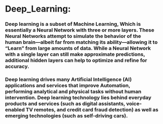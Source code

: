 # Deep_Learning:

### Deep learning is a subset of Machine Learning, Which is essentially a Neural Network with three or more layers. These Neural Networks attempt to simulate the behavior of the human brain—albeit far from matching its ability—allowing it to “Learn” from large amounts of data. While a Neural Network with a single layer can still make approximate predictions, additional hidden layers can help to optimize and refine for accuracy.

### Deep learning drives many Artificial Intelligence (AI) applications and services that improve Automation, performing analytical and physical tasks without human intervention. Deep learning technology lies behind everyday products and services (such as digital assistants, voice-enabled TV remotes, and credit card fraud detection) as well as emerging technologies (such as self-driving cars).
